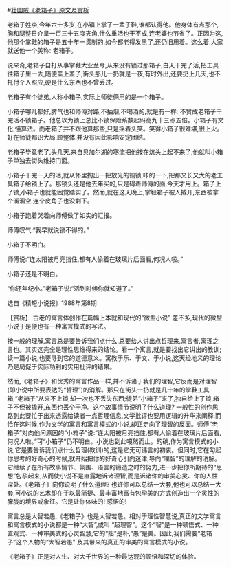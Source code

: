 #[壮国威《老箱子》原文及赏析](https://www.vrrw.net/wx/15189.html)

老箱子姓李,今年六十多岁,在小镇上掌了一辈子鞋,谁都认得他。他身体有点那个,胸和腿整日介呈一百三十五度夹角,什么重活也干不成,连老婆也节省了。正因为这,他那个掌鞋的箱子是五十年一贯制的,如今都老得发黑了,还仍旧用着。这么着,大家就送他一个美称: 老箱子。

说来奇,老箱子自打从事掌鞋大业至今,从来没有锁过那箱子,白天干完了活,把工具往箱子里一丢,随便盖上盖子,街头那儿一扔就是一夜,有时外出,还要扔上几天,也不托付个人照应,硬是什么东西也不曾丢过。

老箱子有个徒弟,人称小箱子,实际上师徒俩用的是一个箱子。

小箱子哪儿都好,脾气也和师傅对路,不抽烟,不喝酒的,就是有一样: 不赞成老箱子干完活不锁箱子。他总以为锁上总比不锁保险系数起码高九十三点五倍。小箱子有文化,懂算法。而老箱子并不跟他算那些,只是摇着头笑。笑得小箱子很难堪,很上火。好在师徒都识大局,顾整体.并没有因此影响安定团结。

老箱子毕竟老了,头几天,来自贝加尔湖的寒流把他按在炕头上起不来了,他就叫小箱子单独去街头维持门面。

小箱子干完一天的活,就从怀里掏出一把放光的铜锁,咔的一下,把那又长又大的老工具箱子给锁上了。那锁头还是他去年买的,只是碍着师傅的面,今天才用上。箱子上了锁,小箱子也就能困觉踏实了。然而,就在这天晚上,掌鞋箱子被人撬开,东西被拿个溜溜空,连个皮角子也没剩下。

小箱子跑着哭着向师傅做了如实的汇报。

师傅叹气:“我早就说锁不得的。”

小箱子不明白。

师傅说:“连太阳被月亮挡住,都有人偷着在玻璃片后面看,何况人啦。”

小箱子还是不明白。

“你还年纪小。”老箱子说:“活到时候你就知道了。”

选自《精短小说报》1988年第8期



【赏析】 古老的寓言体创作在篇幅上本就和现代的“微型小说” 差不多,现代的微型小说于是便也有一种寓言模式的写法。

按一般的理解,寓言总是要告诉我们点什么,总要给人讲出点哲理来,寓言者,寓理之言也。其实这完全是理性思维得来的结论。看一个寓言,就是要找出它讲出的教训; 读一篇小说,也要寻到它的道德意义。寓教于乐、于文、于小说,这天经地义的理论乃是局促于实际功利的实用批评的结果。

然而,《老箱子》和优秀的寓言作品一样,并不诉诸于我们的理智,它反而是对理智(即小说中所要表达的“哲理”)的消解。那只在街头一扔就是几十年的掌鞋工具箱,“老箱子”从来不上锁,却一次也不丢失东西;徒弟“小箱子”来了,独自给上了锁,箱子不但被撬开,东西也丢个干净。这个故事情节说明了什么道理? 一般性的创作思路到此要忙于出来透露给读者一点哲理信息,文学批评也要用逻辑的升华来阐释,而恰在这时候,作为文学的寓言和寓言模式的小说,却正走向了理智的反面。师傅“老箱子”对向他问原因的“小箱子”说:“连太阳被月亮挡住,都有人偷着在玻璃片后面看,何况人啦。”可“小箱子”仍不明白。小说也到此嘎然而止。的确,作为寓言模式的小说,它是要告诉我们点什么哲理(教训)的,这是它无可讳言的初衷。但同时,它在勾起你思考的好奇心的时候,就开始把你的好奇心引向迷津,导向“理智”的理解的消解。它继续了在所有故事情节、氛围、语言的锻造之时的努力,进一步把你所期待的“思想”包孕起来,从而使小说不是直露地诉诸理智,而是诉诸你的审美心灵、你的人性深处。《老箱子》向你说明了什么道理? 也许你可以总结一大套,他也可以总结一大套,可小说的艺术却在于以最简捷、最丰富地富有包孕美的方式创造出一个灵性的朦胧的境界或象征。它是让你体味的! 感悟的!

寓言总是大智若愚,《老箱子》也是大智若愚。相对于理性智慧说,真正的文学寓言和寓言模式的小说都是一种“大智”,或叫 “超理智”。这个“智”是一种顿悟式、一种直观式、一种审美式的心灵智慧;它的“拙”是朴,“愚”是美。因此,我们需要“老箱子”这个人物的“大智若愚” 及其带来的真正的审美的寓言模式的小说。

《老箱子》正是对人生、对大千世界的一种最达观的顿悟和深切的体验。

